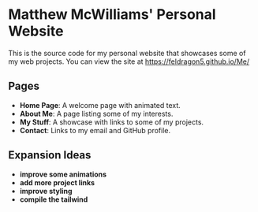 # Matthew McWilliams' Personal Website

This is the source code for my personal website that showcases some of my web projects.
You can view the site at https://feldragon5.github.io/Me/

## Pages

-   **Home Page**: A welcome page with animated text.
-   **About Me**: A page listing some of my interests.
-   **My Stuff**: A showcase with links to some of my projects.
-   **Contact**: Links to my email and GitHub profile.

## Expansion Ideas

-   **improve some animations**
-   **add more project links**
-   **improve styling**
-   **compile the tailwind**
